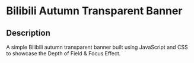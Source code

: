 # Bilibili Autumn Transparent Banner

## Description
<p> 
  A simple Bilibili autumn transparent banner built using JavaScript and CSS to showcase the Depth of Field & Focus Effect.
</p>
